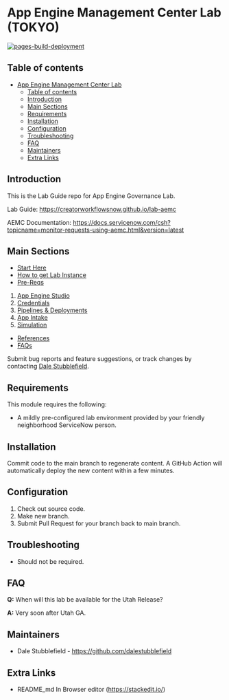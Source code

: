 # App Engine Management Center Lab (TOKYO)

[![pages-build-deployment](https://github.com/CreatorWorkflowsNow/lab-aemc/actions/workflows/pages/pages-build-deployment/badge.svg)](https://github.com/CreatorWorkflowsNow/lab-aemc/actions/workflows/pages/pages-build-deployment)

## Table of contents
- [App Engine Management Center Lab](#app-engine-management-center-lab)
  - [Table of contents](#table-of-contents)
  - [Introduction](#introduction)
  - [Main Sections](#main-sections)
  - [Requirements](#requirements)
  - [Installation](#installation)
  - [Configuration](#configuration)
  - [Troubleshooting](#troubleshooting)
  - [FAQ](#faq)
  - [Maintainers](#maintainers)
  - [Extra Links](#extra-links)

## Introduction

This is the Lab Guide repo for App Engine Governance Lab.

Lab Guide: https://creatorworkflowsnow.github.io/lab-aemc

AEMC Documentation: https://docs.servicenow.com/csh?topicname=monitor-requests-using-aemc.html&version=latest

## Main Sections
- [Start Here](https://creatorworkflowsnow.github.io/lab-aemc/)
- [How to get Lab Instance](https://creatorworkflowsnow.github.io/lab-aemc/docs/how-to-get-lab-instance)
- [Pre-Reqs](https://creatorworkflowsnow.github.io/lab-aemc/docs/pre-reqs)
1) [App Engine Studio](https://creatorworkflowsnow.github.io/lab-aemc/docs/configure-aes)
2) [Credentials](https://creatorworkflowsnow.github.io/lab-aemc/docs/credentials)
3) [Pipelines & Deployments](https://creatorworkflowsnow.github.io/lab-aemc/docs/pipelines-deployments)
4) [App Intake](https://creatorworkflowsnow.github.io/lab-aemc/docs/app-intake)
5) [Simulation](https://creatorworkflowsnow.github.io/lab-aemc/docs/simulation)
- [References](https://creatorworkflowsnow.github.io/lab-aemc/docs/references)
- [FAQs](https://creatorworkflowsnow.github.io/lab-aemc/docs/faqs)

Submit bug reports and feature suggestions, or track changes by contacting [Dale Stubblefield](mailto:dale.stubblefield@servicenow.com).

## Requirements

This module requires the following:

- A mildly pre-configured lab environment provided by your friendly neighborhood ServiceNow person.

## Installation

Commit code to the main branch to regenerate content. A GitHub Action will automatically deploy the new content within a few minutes. 

## Configuration

1. Check out source code.
2. Make new branch.
3. Submit Pull Request for your branch back to main branch. 

## Troubleshooting

- Should not be required. 

## FAQ

**Q:** When will this lab be available for the Utah Release?

**A:** Very soon after Utah GA. 

## Maintainers

- Dale Stubblefield - https://github.com/dalestubblefield

## Extra Links
* README_md In Browser editor (https://stackedit.io/)
